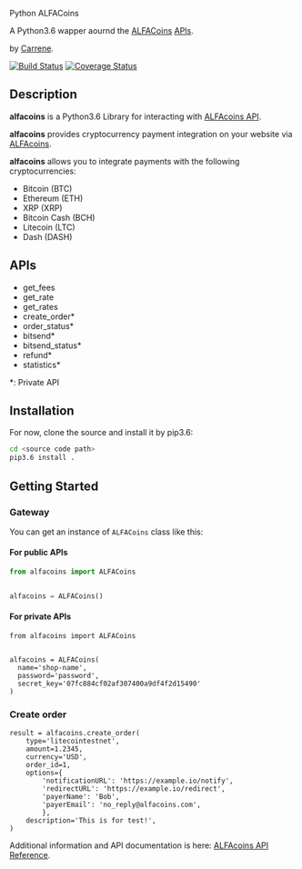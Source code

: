 Python ALFACoins

A Python3.6 wapper aournd the [ALFACoins](https://www.alfacoins.com/) [APIs](https://www.alfacoins.com/developers).
 
by [Carrene](https://github.com/Carrene).

[![Build Status](https://travis-ci.com/ArashFatahzade/alfacoins.svg?branch=master)](https://travis-ci.com/ArashFatahzade/alfacoins)
[![Coverage Status](https://coveralls.io/repos/github/ArashFatahzade/alfacoins/badge.svg?branch=master)](https://coveralls.io/github/ArashFatahzade/alfacoins?branch=master)

## Description

**alfacoins** is a Python3.6 Library for interacting with [ALFAcoins API](https://www.alfacoins.com/developers).

**alfacoins** provides cryptocurrency payment integration on your website via [ALFAcoins](https://www.alfacoins.com).

**alfacoins** allows you to integrate payments with the following cryptocurrencies:
* Bitcoin (BTC)
* Ethereum (ETH)
* XRP (XRP)
* Bitcoin Cash (BCH)
* Litecoin (LTC)
* Dash (DASH)

## APIs
* get_fees
* get_rate
* get_rates
* create_order*
* order_status*
* bitsend*
* bitsend_status*
* refund*
* statistics*

*: Private API

## Installation

For now, clone the source and install it by pip3.6:

```bash
cd <source code path>
pip3.6 install .
```

## Getting Started

### Gateway

You can get an instance of `ALFACoins` class like this:

#### For public APIs

```python
from alfacoins import ALFACoins


alfacoins = ALFACoins()
```

#### For private APIs

```python3
from alfacoins import ALFACoins


alfacoins = ALFACoins(
  name='shop-name',
  password='password',
  secret_key='07fc884cf02af307400a9df4f2d15490'
)
```

### Create order

```python3
result = alfacoins.create_order(
    type='litecointestnet',
    amount=1.2345,
    currency='USD',
    order_id=1,
    options={
        'notificationURL': 'https://example.io/notify',
        'redirectURL': 'https://example.io/redirect',
        'payerName': 'Bob',
        'payerEmail': 'no_reply@alfacoins.com',
        },
    description='This is for test!',
)
```

Additional information and API documentation is here: [ALFAcoins API Reference](https://www.alfacoins.com/developers).
